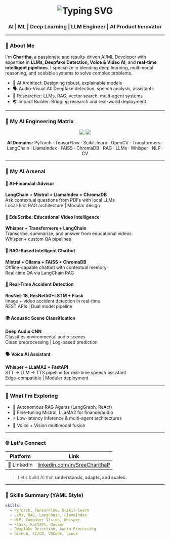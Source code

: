 <h1 align="center">
  <img src="https://readme-typing-svg.herokuapp.com?font=Fira+Code&weight=600&size=24&duration=4000&pause=1000&center=true&vCenter=true&width=435&lines=Hi+%F0%9F%91%8B%2C+I'm+Charitha" alt="Typing SVG" />
</h1>
<h3 align="center">AI | ML | Deep Learning | LLM Engineer | AI Product Innovator</h3>

---

### 🌟 About Me

I'm **Charitha**, a passionate and results-driven AI/ML Developer with expertise in **LLMs, Deepfake Detection, Voice & Video AI**, and **real-time intelligent pipelines**. I specialize in blending deep learning, multimodal reasoning, and scalable systems to solve complex problems.

- 🧠 AI Architect: Designing robust, explainable models
- 🗣️ Audio-Visual AI: Deepfake detection, speech analysis, assistants
- 🧪 Researcher: LLMs, RAG, vector search, multi-agent systems
- 🌏 Impact Builder: Bridging research and real-world deployment

---

### 🔬 My AI Engineering Matrix

<p align="center">
  <img src="https://skillicons.dev/icons?i=python,pytorch,tensorflow,flask,fastapi,docker,git,jupyter,vscode" />  
  <img src="https://skillicons.dev/icons?i=opencv,html,css,react" />
</p>

<p align="center">
  <b>AI Domains:</b> PyTorch · TensorFlow · Scikit-learn · OpenCV · Transformers · LangChain · LlamaIndex · FAISS · ChromaDB · RAG · LLMs · Whisper · NLP · CV
</p>

---

### 🚀 My AI Arsenal

#### 🧾 AI-Financial-Advisor  
**LangChain + Mistral + LlamaIndex + ChromaDB**  
Ask contextual questions from PDFs with local LLMs  
  Local-first RAG architecture | Modular design

#### 🎥 EduScribe: Educational Video Intelligence  
**Whisper + Transformers + LangChain**  
Transcribe, summarize, and answer from educational videos  
  Whisper + custom QA pipelines

#### 🧠 RAG-Based Intelligent Chatbot  
**Mistral + Ollama + FAISS + ChromaDB**  
Offline-capable chatbot with contextual memory  
  Real-time QA via LangChain RAG

#### 🚨 Real-Time Accident Detection  
**ResNet-18, ResNet50+LSTM + Flask**  
Image + video accident detection in real-time  
  REST APIs | Dual model pipeline

#### 🌍 Acoustic Scene Classification  
**Deep Audio CNN**  
Classifies environmental audio scenes  
  Clean preprocessing | Log-based prediction

#### 🗣️ Voice AI Assistant  
**Whisper + LLaMA2 + FastAPI**  
STT → LLM → TTS pipeline for real-time speech assistant  
  Edge-compatible | Modular deployment

---

### 🔬 What I'm Exploring

- 🤖 Autonomous RAG Agents (LangGraph, ReAct)
- 🔄 Fine-tuning Mistral, LLaMA2 for finance/audio
- ⚡ Low-latency inference & multi-agent architectures
- 🧩 Voice + Vision multimodal fusion

---

### 🌐 Let's Connect

| Platform | Link |
|----------|------|
| 💼 LinkedIn | [linkedin.com/in/SreeCharithaP](https://linkedin.com/in/SreeCharithaP) |

> Let’s build AI that **understands, adapts, and scales.**

---

### 🧠 Skills Summary (YAML Style)

```yaml
skills:
  - PyTorch, TensorFlow, Scikit-learn
  - LLMs, RAG, LangChain, LlamaIndex
  - NLP, Computer Vision, Whisper
  - Flask, FastAPI, Docker
  - Deepfake Detection, Audio Processing
  - GitHub, CI/CD, VSCode, Linux
